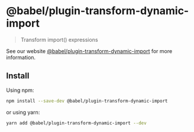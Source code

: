 # @babel/plugin-transform-dynamic-import

> Transform import() expressions

See our website [@babel/plugin-transform-dynamic-import](https://babeljs.io/docs/babel-plugin-transform-dynamic-import) for more information.

## Install

Using npm:

```sh
npm install --save-dev @babel/plugin-transform-dynamic-import
```

or using yarn:

```sh
yarn add @babel/plugin-transform-dynamic-import --dev
```
